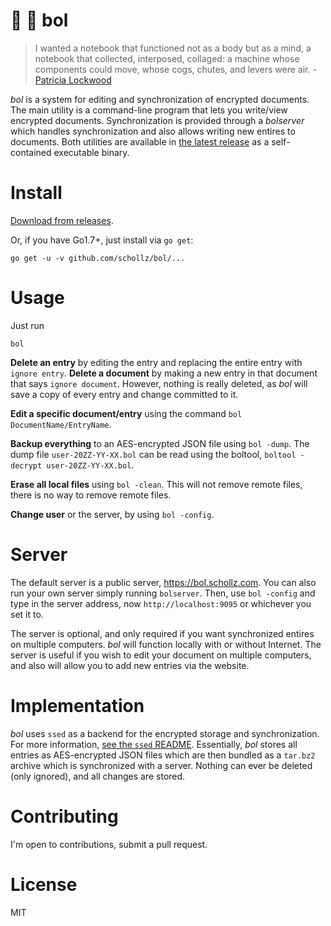 # :book: :palm_tree: bol

> I wanted a notebook that functioned not as a body but as a mind, a notebook that collected, interposed, collaged: a machine whose components could move, whose cogs, chutes, and levers were air. - [Patricia Lockwood](http://www.newyorker.com/magazine/2016/11/28/finding-poetry-in-a-note-taking-app)

*bol* is a system for editing and synchronization of encrypted documents. The main utility is a command-line program that lets you write/view encrypted documents. Synchronization is provided through a *bolserver* which handles synchronization and also allows writing new entires to documents. Both utilities are available in [the latest release](https://github.com/schollz/bol/releases/latest) as a self-contained executable binary.

# Install

[Download from releases](https://github.com/schollz/bol/releases/latest).

Or, if you have Go1.7+, just install via `go get`:

```
go get -u -v github.com/schollz/bol/...
```

# Usage

Just run

```
bol
```


**Delete an entry** by editing the entry and replacing the entire entry with ```ignore entry```. **Delete a document** by making a new entry in that document that says ```ignore document```. However, nothing is really deleted, as *bol* will save a copy of every entry and change committed to it.

**Edit a specific document/entry** using the command `bol DocumentName/EntryName`.

**Backup everything** to an AES-encrypted JSON file using `bol -dump`. The dump file `user-20ZZ-YY-XX.bol` can be read using the boltool, `boltool -decrypt user-20ZZ-YY-XX.bol`.

**Erase all local files** using `bol -clean`. This will not remove remote files, there is no way to remove remote files.

**Change user** or the server, by using `bol -config`.

# Server

The default server is a public server, https://bol.schollz.com. You can also run your own server simply running `bolserver`. Then, use `bol -config` and type in the server address, now `http://localhost:9095` or whichever you set it to.

The server is optional, and only required if you want synchronized entires on multiple computers. *bol* will function locally with or without Internet. The server is useful if you wish to edit your document on multiple computers, and also will allow you to add new entries via the website.

# Implementation

*bol* uses `ssed` as a backend for the encrypted storage and synchronization. For more information, [see the `ssed` README](https://github.com/schollz/bol/blob/master/ssed/README.md). Essentially, *bol* stores all entries as AES-encrypted JSON files which are then bundled as a `tar.bz2` archive which is synchronized with a server. Nothing can ever be deleted (only ignored), and all changes are stored.

# Contributing

I'm open to contributions, submit a pull request.

# License

MIT
